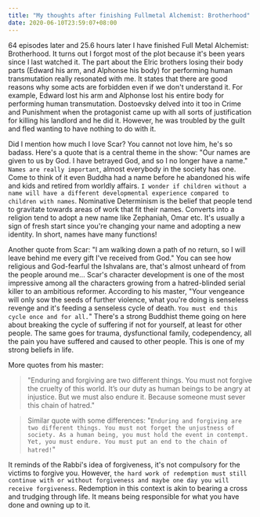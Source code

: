 ```yaml
---
title: "My thoughts after finishing Fullmetal Alchemist: Brotherhood"
date: 2020-06-10T23:59:07+08:00
---
```


64 episodes later and 25.6 hours later I have finished Full Metal Alchemist: Brotherhood. It turns out I forgot most of the plot because it's been years since I last watched it. The part about the Elric brothers losing their body parts (Edward his arm, and Alphonse his body) for performing human transmutation really resonated with me. It states that there are good reasons why some acts are forbidden even if we don't understand it. For example, Edward lost his arm and Alphonse lost his entire body for performing human transmutation. Dostoevsky delved into it too in Crime and Punishment when the protagonist came up with all sorts of justification for killing his landlord and he did it. However, he was troubled by the guilt and fled wanting to have nothing to do with it. 

Did I mention how much I love Scar? You cannot not love him, he's so badass. Here's a quote that is a central theme in the show: "Our names are given to us by God. I have betrayed God, and so I no longer have a name." `Names are really important`, almost everybody in the society has one. Come to think of it even Buddha had a name before he abandoned his wife and kids and retired from worldly affairs. `I wonder if children without a name will have a different developmental experience compared to children with names`. Nominative Determinism is the belief that people tend to gravitate towards areas of work that fit their names. Converts into a religion tend to adopt a new name like Zephaniah, Omar etc. It's usually a sign of fresh start since you're changing your name and adopting a new identity. In short, names have many functions!

Another quote from Scar: "I am walking down a path of no return, so I will leave behind me every gift I've received from God." You can see how religious and God-fearful the Ishvalans are, that's almost unheard of from the people around me... Scar's character development is one of the most impressive among all the characters growing from a hatred-blinded serial killer to an ambitious reformer. 
According to his master, "Your vengeance will only sow the seeds of further violence, what you're doing is senseless revenge and it's feeding a senseless cycle of death. `You must end this cycle once and for all.`" There's a strong Buddhist theme going on here about breaking the cycle of suffering if not for yourself, at least for other people. The same goes for trauma, dysfunctional family, codependency, all the pain you have suffered and caused to other people. This is one of my strong beliefs in life. 

More quotes from his master:

> "Enduring and forgiving are two different things. You must not forgive the cruelty of this world. It’s our duty as human beings to be angry at injustice. But we must also endure it. Because someone must sever this chain of hatred." 

> Similar quote with some differences: "`Enduring and forgiving are two different things. You must not forget the unjustness of society. As a human being, you must hold the event in contempt. Yet, you must endure. You must put an end to the chain of hatred!`"

It reminds of the Rabbi's idea of forgiveness, it's not compulsory for the victims to forgive you. However, `the hard work of redemption must still continue with or without forgiveness and maybe one day you will receive forgiveness`. Redemption in this context is akin to bearing a cross and trudging through life. It means being responsible for what you have done and owning up to it.